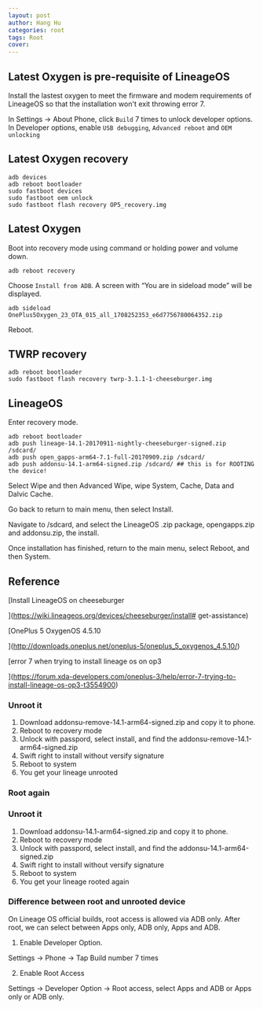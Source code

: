 ```yaml
---
layout: post
author: Hang Hu
categories: root
tags: Root 
cover: 
---
```


## Latest Oxygen is pre-requisite of LineageOS

Install the lastest oxygen to meet the firmware and modem requirements of LineageOS so that the installation won't exit throwing error 7.

In Settings -> About Phone, click `Build` 7 times to unlock developer options. In Developer options, enable `USB debugging`, `Advanced reboot` and `OEM unlocking`

## Latest Oxygen recovery

```
adb devices
adb reboot bootloader
sudo fastboot devices
sudo fastboot oem unlock
sudo fastboot flash recovery OP5_recovery.img
```


## Latest Oxygen


Boot into recovery mode using command or holding power and volume down.


```
adb reboot recovery
```


Choose `Install from ADB`. A screen with “You are in sideload mode” will be displayed.


```
adb sideload OnePlus5Oxygen_23_OTA_015_all_1708252353_e6d7756780064352.zip
```


Reboot.


## TWRP recovery


```
adb reboot bootloader
sudo fastboot flash recovery twrp-3.1.1-1-cheeseburger.img
```


## LineageOS


Enter recovery mode.


```
adb reboot bootloader
adb push lineage-14.1-20170911-nightly-cheeseburger-signed.zip /sdcard/
adb push open_gapps-arm64-7.1-full-20170909.zip /sdcard/
adb push addonsu-14.1-arm64-signed.zip /sdcard/ ## this is for ROOTING the device!
```


Select Wipe and then Advanced Wipe, wipe System, Cache, Data and Dalvic Cache.


Go back to return to main menu, then select Install.


Navigate to /sdcard, and select the LineageOS .zip package, opengapps.zip and addonsu.zip, the install.


Once installation has finished, return to the main menu, select Reboot, and then System.


## Reference


[Install LineageOS on cheeseburger

](https://wiki.lineageos.org/devices/cheeseburger/install# get-assistance)



[OnePlus 5 OxygenOS 4.5.10

](http://downloads.oneplus.net/oneplus-5/oneplus_5_oxygenos_4.5.10/)



[error 7 when trying to install lineage os on op3

](https://forum.xda-developers.com/oneplus-3/help/error-7-trying-to-install-lineage-os-op3-t3554900)


### Unroot it

1. Download addonsu-remove-14.1-arm64-signed.zip and copy it to phone.
2. Reboot to recovery mode
3. Unlock with passpord, select install, and find the addonsu-remove-14.1-arm64-signed.zip
4. Swift right to install without versify signature
5. Reboot to system
6. You get your lineage unrooted

### Root again

### Unroot it

1. Download addonsu-14.1-arm64-signed.zip and copy it to phone.
2. Reboot to recovery mode
3. Unlock with passpord, select install, and find the addonsu-14.1-arm64-signed.zip
4. Swift right to install without versify signature
5. Reboot to system
6. You get your lineage rooted again

### Difference between root and unrooted device

On Lineage OS official builds, root access is allowed via ADB only. After root, we can select between Apps only, ADB only, Apps and ADB.

1. Enable Developer Option.

Settings -> Phone -> Tap Build number 7 times

2. Enable Root Access


Settings -> Developer Option -> Root access, select Apps and ADB or Apps only or ADB only.